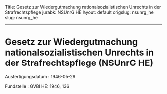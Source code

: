 Title: Gesetz zur Wiedergutmachung nationalsozialistischen Unrechts in der Strafrechtspflege
jurabk: NSUnrG HE
layout: default
origslug: nsunrg_he
slug: nsunrg_he

---

# Gesetz zur Wiedergutmachung nationalsozialistischen Unrechts in der Strafrechtspflege (NSUnrG HE)

Ausfertigungsdatum
:   1946-05-29

Fundstelle
:   GVBl HE: 1946, 136

